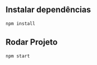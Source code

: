 <!-- # Clone -->

<!-- ### Veja rodando no link abaixo: -->


 <!-- ![image](https://user-images.githubusercontent.com/83739628/147168370-4d5181f1-a851-43ad-89a2-818985289792.png) -->


<!-- ## 🚀 Projeto criado pare treinar conceitos de API's e reforçar atividades do ReactJS como:

- ✔️ Componentização.
- ✔️ Uso de props.
- ✔️ Manipulação de API's.
- ✔️ Aprender a utilizar a API do site "themoviedb.org"
- ✔️ Treinar CSS.
- ✔️ Uso da função map


## ⚙ Pré Requisitos

- Antes de iniciar o projeto, você vai precisar das seguintes ferramentas:
    - ✔️ [VsCode](https://code.visualstudio.com/download);
    - ✔️ [Git](https://git-scm.com/)
    - ✔️ [NodeJS](https://nodejs.org/en/download/)

<br> -->


## Instalar dependências
```bash
npm install
```

## Rodar Projeto
```bash
npm start
```


